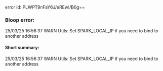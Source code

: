 error id: PLWPT9nFaY6J/eREwI/B0g==
### Bloop error:

25/03/25 16:56:37 WARN Utils: Set SPARK_LOCAL_IP if you need to bind to another address
#### Short summary: 

25/03/25 16:56:37 WARN Utils: Set SPARK_LOCAL_IP if you need to bind to another address